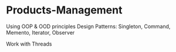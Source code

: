 # Products-Management
Using OOP & OOD principles
Design Patterns:
Singleton, Command, Memento, Iterator, Observer

Work with Threads
